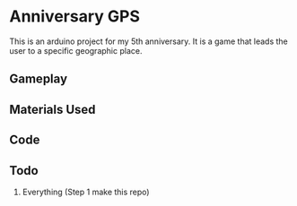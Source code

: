# Anniversary GPS

This is an arduino project for my 5th anniversary. It is a game that leads the user to a specific geographic place.

## Gameplay

## Materials Used

## Code

## Todo

1. Everything (Step 1 make this repo)